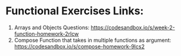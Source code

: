 # Functional Exercises Links:

1) Arrays and Objects Questions: https://codesandbox.io/s/week-2-function-homework-2rlcw
2) Compose Function that takes in multiple functions as argument: https://codesandbox.io/s/compose-homework-9lcs2
